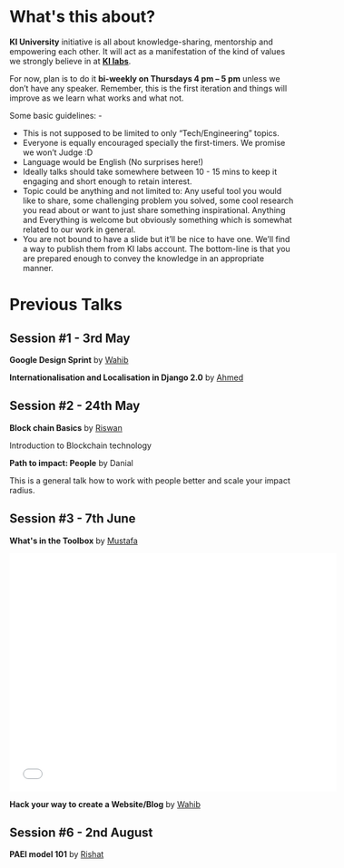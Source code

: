 
# What's this about?

**KI University** initiative is all about knowledge-sharing, mentorship and empowering each other. It will act as a manifestation of the kind of values we strongly believe in at **[KI labs](https://ki-labs.com)**. 

For now, plan is to do it **bi-weekly on Thursdays 4 pm – 5 pm** unless we don’t have any speaker. Remember, this is the first iteration and things will improve as we learn what works and what not. 

Some basic guidelines: -

- This is not supposed to be limited to only “Tech/Engineering” topics.
- Everyone is equally encouraged specially the first-timers. We promise we won’t Judge :D
- Language would be English (No surprises here!)
- Ideally talks should take somewhere between 10 - 15 mins to keep it engaging and short enough to retain interest.
- Topic could be anything and not limited to: Any useful tool you would like to share, some challenging problem you solved, some cool research you read about or want to just share something inspirational. Anything and Everything is welcome but obviously something which is somewhat related to our work in general.
- You are not bound to have a slide but it’ll be nice to have one. We’ll find a way to publish them from KI labs account. The bottom-line is that you are prepared enough to convey the knowledge in an appropriate manner.


# Previous Talks

## Session #1 - 3rd May

  **Google Design Sprint** by [Wahib](https://twitter.com/wahibhaq)
  
  <script async class="speakerdeck-embed" data-id="b13b5fb5ca704e12b461500057b88ab0" data-ratio="1.77777777777778" src="//speakerdeck.com/assets/embed.js"></script>
  
  **Internationalisation and Localisation in Django 2.0** by [Ahmed](https://github.com/mahmedk91)

  <script async class="speakerdeck-embed" data-id="2e524d90d1cd41b19ff94d3020ee53af" data-ratio="1.77777777777778" src="//speakerdeck.com/assets/embed.js"></script>

## Session #2 - 24th May

  **Block chain Basics** by [Riswan](https://github.com/rayoriz)
  
  <script async class="speakerdeck-embed" data-id="c9755ff106b145159957d32d33588168" data-ratio="1.77777777777778" src="//speakerdeck.com/assets/embed.js"></script>

  Introduction to Blockchain technology

  **Path to impact: People** by Danial

  This is a general talk how to work with people better and scale your impact radius.
  
## Session #3 - 7th June

  **What's in the Toolbox** by [Mustafa](https://github.com/mfkaptan)

  <iframe src="//slides.com/mfkaptan/toolbox/embed" width="576" height="420" scrolling="no" frameborder="0"></iframe>
  
  **Hack your way to create a Website/Blog** by [Wahib](https://twitter.com/wahibhaq)
  
  <script async class="speakerdeck-embed" data-id="764807e89b8a4c19862ff4e1453e7070" data-ratio="1.77777777777778" src="//speakerdeck.com/assets/embed.js"></script>
  
## Session #6 - 2nd August

 **PAEI model 101** by [Rishat](https://twitter.com/taxigy)

 <script async class="speakerdeck-embed" data-id="b170cdfaeb94411dabcd0bdf55e04608" data-ratio="1.33333333333333" src="//speakerdeck.com/assets/embed.js"></script>
  
